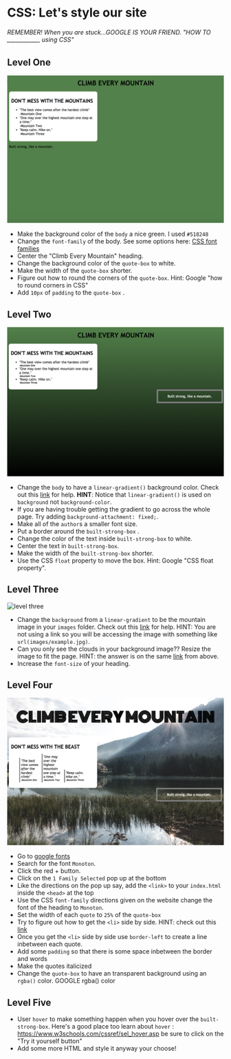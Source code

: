 # CSS: Let's style our site
###### REMEMBER! When you are stuck...GOOGLE IS YOUR FRIEND. "HOW TO ____________ using CSS"

## Level One
![level one](/images/level-1.png)
* Make the background color of the `body` a nice green. I used `#518248`
* Change the `font-family` of the body. See some options here: [CSS font families](https://www.w3schools.com/cssref/css_websafe_fonts.asp)
* Center the "Climb Every Mountain" heading.
* Change the background color of the `quote-box` to white.
* Make the width of the `quote-box` shorter.
* Figure out how to round the corners of the `quote-box`. Hint: Google "how to round corners in CSS"
* Add `10px` of `padding` to the `quote-box` .


## Level Two
![level two](/images/level-2.png)
* Change the `body` to have a `linear-gradient()` background color. Check out this [link](https://www.w3schools.com/css/css3_gradients.asp) for help. **HINT**: Notice that `linear-gradient()` is used on `background` not `background-color`.
* If you are having trouble getting the gradient to go across the whole page. Try adding `background-attachment: fixed;`.
* Make all of the `author`s a smaller font size.
* Put a border around the `built-strong-box` .
* Change the color of the text inside `built-strong-box` to white.
* Center the text in `built-strong-box`.
* Make the width of the `built-strong-box` shorter.
* Use the CSS `float` property to move the box. Hint: Google "CSS float property".


## Level Three
![level three](/images/level-3.png)
* Change the `background` from a `linear-gradient` to be the mountain image in your `images` folder. Check out this [link](https://teamtreehouse.com/community/how-do-i-add-a-background-image-in-the-css-file) for help. HINT: You are not using a link so you will be accessing the image with something like `url(images/example.jpg)`.
* Can you only see the clouds in your background image?? Resize the image to fit the page. HINT: the answer is on the same [link](https://teamtreehouse.com/community/how-do-i-add-a-background-image-in-the-css-file) from above.
* Increase the `font-size` of your heading.

## Level Four
![level four](/images/level-4.png)
* Go to [google fonts](https://fonts.google.com/?utm_source=google&utm_medium=cpc&utm_campaign=1001467%20%7C%20Material.IO%20%7C%20Global%20%7C%20en%20%7C%20Hybrid%20%7C%20Text%20%7C%20BKWS&utm_term=%7Bkeyword%7D&gclid=Cj0KCQjwgb3OBRDNARIsAOyZbxDFzRNeAbqeZKb-lU-ICkiGG15qYxhSW_qbi73u_30XYS5BaMrNhmIaAuIzEALw_wcB)
* Search for the font `Monoton`.
* Click the red + button.
* Click on the `1 Family Selected` pop up at the bottom
* Like the directions on the pop up say, add the `<link>` to your `index.html` inside the `<head>` at the top
* Use the CSS `font-family` directions given on the website change the font of the heading to `Monoton`.
* Set the width of each `quote` to `25%` of the `quote-box`
* Try to figure out how to get the `<li>` side by side. HINT: check out this [link](https://stackoverflow.com/questions/9189810/css-display-inline-vs-inline-block)
* Once you get the `<li>` side by side use `border-left` to create a line inbetween each quote.
* Add some `padding` so that there is some space inbetween the border and words
* Make the quotes italicized
* Change the `quote-box` to have an transparent background using an `rgba()` color. GOOGLE rgba() color

## Level Five
* User `hover` to make something happen when you hover over the `built-strong-box`. Here's a good place too learn about `hover` : https://www.w3schools.com/cssref/sel_hover.asp be sure to click on the "Try it yourself button"
* Add some more HTML and style it anyway your choose!




